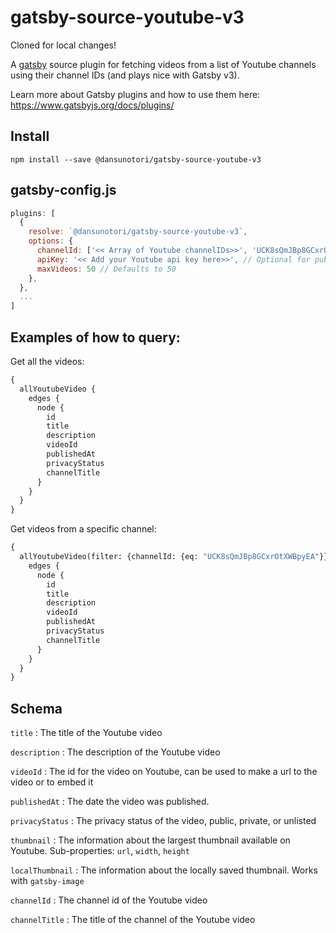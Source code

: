 # gatsby-source-youtube-v3

Cloned for local changes!

A [gatsby](https://www.gatsbyjs.org/) source plugin for fetching videos from a list of Youtube channels using their channel IDs (and plays nice with Gatsby v3).

Learn more about Gatsby plugins and how to use them here: https://www.gatsbyjs.org/docs/plugins/

## Install

`npm install --save @dansunotori/gatsby-source-youtube-v3`


## gatsby-config.js

```javascript
plugins: [
  {
    resolve: `@dansunotori/gatsby-source-youtube-v3`,
    options: {
      channelId: ['<< Array of Youtube channelIDs>>', 'UCK8sQmJBp8GCxrOtXWBpyEA'],
      apiKey: '<< Add your Youtube api key here>>', // Optional for public requests
      maxVideos: 50 // Defaults to 50
    },
  },
  ...
]
```

## Examples of how to query:

Get all the videos:

```graphql
{
  allYoutubeVideo {
    edges {
      node {
        id
        title
        description
        videoId
        publishedAt
        privacyStatus
        channelTitle
      }
    }
  }
}
```

Get videos from a specific channel:

```graphql
{
  allYoutubeVideo(filter: {channelId: {eq: "UCK8sQmJBp8GCxrOtXWBpyEA"}}) {
    edges {
      node {
        id
        title
        description
        videoId
        publishedAt
        privacyStatus
        channelTitle
      }
    }
  }
}
```

## Schema

`title`
: The title of the Youtube video

`description`
: The description of the Youtube video

`videoId`
: The id for the video on Youtube, can be used to make a url to the video or to embed it

`publishedAt`
: The date the video was published.

`privacyStatus`
: The privacy status of the video, public, private, or unlisted

`thumbnail`
: The information about the largest thumbnail available on Youtube. Sub-properties: `url`, `width`, `height`

`localThumbnail`
: The information about the locally saved thumbnail. Works with `gatsby-image`

`channelId`
: The channel id of the Youtube video

`channelTitle`
: The title of the channel of the Youtube video
